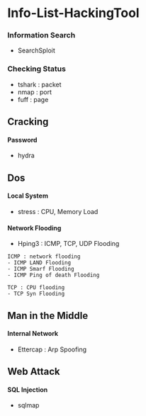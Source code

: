 # Info-List-HackingTool

### Information Search
* SearchSploit

### Checking Status
* tshark : packet
* nmap : port
* fuff : page


## Cracking
#### Password
* hydra

## Dos
#### Local System
* stress : CPU, Memory Load

#### Network Flooding
* Hping3 : ICMP, TCP, UDP Flooding
```
ICMP : network flooding
- ICMP LAND Flooding
- ICMP Smarf Flooding
- ICMP Ping of death Flooding

TCP : CPU flooding
- TCP Syn Flooding
```

## Man in the Middle
#### Internal Network
* Ettercap : Arp Spoofing

## Web Attack
#### SQL Injection
* sqlmap
